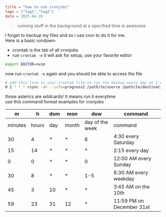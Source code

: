```toml
title = "how to use cronjobs"
tags = ["tag1","tag2"]
date = 2025-04-20
```

> running stuff in the background at a specified time is awesome

I forget to backup my files and so i use cron to do it for me.  
Here is a basic rundown- 
- crontab is the tab of all cronjobs
- run `crontab -e` it will ask for setup, use your favorite editor

```bash
export EDITOR=nvim
```
now run `crontab -e` again and you should be able to access the file
```bash
# Add this line to your crontab file to run the backup every day at 2 AM
0 2 * * * rsync -ah --info=progress2 /path/to/source /path/to/destination
```
those asterics are wildcards! It means run it everytime  
use this command format examples for cronjobs

|m        | h        | dom      | mon      | dow      | command  |
|---------|----------|----------|----------|----------|----------|
| minutes | hours    | day      | month    | day of the week | command  |
|30 | 4  | *   | *   | 6   | 4:30 every Saturday               |
|15 | 14 | *   | *   | *   | 2:15 every day                     |
|0  | 0  | *   | *   | 0   | 12:00 AM every Sunday             |
|30 | 8  | *   | *   | 1-5 | 8:30 AM every weekday             |
|45 | 3  | 10  | *   | *   | 3:45 AM on the 10th                |
|59 | 23 | 31  | 12  | *   | 11:59 PM on December 31st         |

